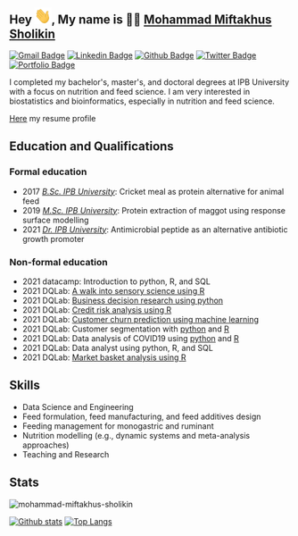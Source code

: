 ## Hey <img src="images/hand-wave.gif" width="30px">, My name is 👨‍🔬 [Mohammad Miftakhus Sholikin](https://mohammad-miftakhus-sholikin.github.io/academic_website/profil/riwayat-hidup-penulis/)

[![Gmail Badge](https://img.shields.io/badge/-sholikin-c14438?style=flat&logo=Gmail&logoColor=white&link=mailto:mohammadmiftakhussholikin@gmail.com)](mailto:mohammadmiftakhussholikin@gmail.com) 
[![Linkedin Badge](https://img.shields.io/badge/sholikin-0072b1?style=flat&logo=Linkedin&logoColor=white&link=https://www.linkedin.com/in/mohammad-miftakhus-sholikin/)](https://www.linkedin.com/in/mohammad-miftakhus-sholikin/)
[![Github Badge](https://img.shields.io/badge/-sholikin-grey?style=flat&logo=github&logoColor=white&link=https://github.com/mohammad-miftakhus-sholikin/)](https://www.github.com/mohammad-miftakhus-sholikin/)
[![Twitter Badge](https://img.shields.io/badge/-sholikin-00acee?style=flat&logo=twitter&logoColor=white&link=https://twitter.com/mohammad-miftakhus-sholikin/)](https://www.twitter.com/mohammad-miftakhus-sholikin/)
[![Portfolio Badge](https://img.shields.io/badge/-sholikin-blue?style=flat&link=https://github.com/mohammad-miftakhus-sholikin/)](https://github.com/mohammad-miftakhus-sholikin/)

<p align='left'>I completed my bachelor's, master's, and doctoral degrees at IPB University with a focus on nutrition and feed science. I am very interested in biostatistics and bioinformatics, especially in nutrition and feed science.</p><p align='left'> <a href='https://mohammad-miftakhus-sholikin.github.io/academic_website/profil/riwayat-hidup-penulis/ ' target=_blank><u>Here</u></a> my resume profile</p>


## Education and Qualifications
### Formal education
- 2017 [_B.Sc. IPB University_](./README.md): Cricket meal as protein alternative for animal feed
- 2019 [_M.Sc. IPB University_](https://ipb.ac.id/): Protein extraction of maggot using response surface modelling
- 2021 [_Dr. IPB University_](https://ipb.ac.id/): Antimicrobial peptide as an alternative antibiotic growth promoter
### Non-formal education
- 2021 datacamp: Introduction to python, R, and SQL
- 2021 DQLab: [A walk into sensory science using R](https://academy.dqlab.id/certificate/pdf/DQLABDSSR1AGPCLU/NONTRACK)
- 2021 DQLab: [Business decision research using python](https://academy.dqlab.id/certificate/pdf/DQLABDVIZ2LPMFHT/NONTRACK)
- 2021 DQLab: [Credit risk analysis using R](https://academy.dqlab.id/certificate/pdf/DQLABMLFCRJJDGIU/NONTRACK)
- 2021 DQLab: [Customer churn prediction using machine learning](https://academy.dqlab.id/certificate/pdf/DQLABAPL2%20CNSSLQ/NONTRACK)
- 2021 DQLab: Customer segmentation with [python](https://academy.dqlab.id/certificate/pdf/DQLABDSCS1OUBLSH/NONTRACK) and [R](https://academy.dqlab.id/certificate/pdf/DQLABMLMKTNGTISD/NONTRACK)
- 2021 DQLab: Data analysis of COVID19 using [python](https://academy.dqlab.id/certificate/pdf/DQLABINTP1IVOWUC/NONTRACK) and [R](https://academy.dqlab.id/certificate/pdf/DQLABAPL3%20PROQLI/NONTRACK)
- 2021 DQLab: Data analyst using python, R, and SQL
- 2021 DQLab: [Market basket analysis using R](https://academy.dqlab.id/certificate/pdf/DQLABMLMBANPPNDU/NONTRACK)



## Skills
- Data Science and Engineering
- Feed formulation, feed manufacturing, and feed additives design
- Feeding management for monogastric and ruminant
- Nutrition modelling (e.g., dynamic systems and meta-analysis approaches)
- Teaching and Research


## Stats
<p align=left> <img src=https://komarev.com/ghpvc/?username=mohammad-miftakhus-sholikin alt=mohammad-miftakhus-sholikin /> </p>

[![Github stats](https://github-readme-stats.vercel.app/api?username=mohammad-miftakhus-sholikin&theme=graywhite&show_icons=true&include_all_commits=true)](https://github.com/mohammad-miftakhus-sholikin/github-readme-stats)
[![Top Langs](https://github-readme-stats.vercel.app/api/top-langs/?username=mohammad-miftakhus-sholikin&theme=graywhite&layout=compact)](https://github.com/mohammad-miftakhus-sholikin/github-readme-stats)
